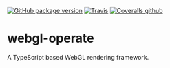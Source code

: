[![GitHub package version](https://img.shields.io/github/package-json/v/cginternals/webgl-operate.svg?style=flat-square)]()
[![Travis](https://img.shields.io/travis/cginternals/webgl-operate.svg?style=flat-square)]()
[![Coveralls github](https://img.shields.io/coveralls/github/cginternals/webgl-operate.svg?style=flat-square)]()

# webgl-operate
A TypeScript based WebGL rendering framework.
